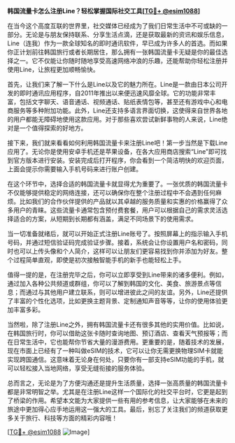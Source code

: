 **韩国流量卡怎么注册Line？轻松掌握国际社交工具[[TG💪+ @esim1088](https://t.me/s/esim1088)]**

在当今这个高度互联的世界里，社交媒体已经成为了我们日常生活中不可或缺的一部分。无论是与朋友保持联系、分享生活点滴，还是获取最新的资讯和娱乐信息，Line（连我）作为一款全球知名的即时通讯软件，早已成为许多人的首选。而如果你正计划前往韩国旅行或者长期居住，那么拥有一张韩国流量卡无疑是你的最佳选择之一。它不仅能让你随时随地享受高速网络冲浪的乐趣，还能帮助你轻松注册并使用Line，让旅程更加顺畅愉快。

首先，让我们来了解一下什么是Line以及它的魅力所在。Line是一款由日本公司开发的即时通讯应用程序，自2011年推出以来便迅速风靡全球。它的功能非常丰富，包括文字聊天、语音通话、视频通话、贴纸表情包等，甚至还有游戏中心和电商服务等多种附加功能。此外，Line还支持多语言界面切换，这使得来自世界各地的用户都能无障碍地使用这款应用。对于那些喜欢尝试新鲜事物的人来说，Line绝对是一个值得探索的好地方。

接下来，我们就来看看如何利用韩国流量卡来注册Line吧！第一步当然是下载Line应用了。无论你是使用安卓手机还是苹果设备，在各大应用商店搜索“Line”即可找到官方版本进行安装。安装完成后打开程序，你会看到一个简洁明快的欢迎页面，上面会提示你需要输入手机号码来进行账户创建。

在这个环节中，选择合适的韩国流量卡就显得尤为重要了。一张优质的韩国流量卡不仅能够提供稳定的网络连接，还可以确保你在整个注册过程中不会遇到任何麻烦。比如我们的合作伙伴提供的产品就以其卓越的服务质量和实惠的价格赢得了众多用户的青睐。这些流量卡通常包含预付费套餐，用户可以根据自己的需求灵活选择适合的方案，从短期到长期都有涵盖，满足不同场景下的使用需求。

当一切准备就绪后，就可以开始正式注册Line账号了。按照屏幕上的指示输入手机号码，并通过短信验证码完成验证步骤。接着，系统会让你设置用户名和密码，同时也可以上传头像和个人简介，这样可以让朋友们更容易找到你并添加为好友。整个过程简单直观，即使是初次接触智能手机的新手也能轻松上手。

值得一提的是，在注册完毕之后，你可以立即享受到Line带来的诸多便利。例如，通过加入各种公共频道或群组，你可以了解到韩国的文化、美食、旅游景点等信息；而通过与其他用户建立联系，则可以增进彼此之间的友谊。另外，Line还提供了丰富的个性化选项，比如更换主题背景、定制通知声音等等，让你的使用体验更加丰富多彩。

当然啦，除了注册Line之外，拥有韩国流量卡还有很多其他的实用价值。比如说，在韩国旅行时，你可以借助这张卡随时查询地图、预订酒店、查看天气预报等；而在日常生活中，它也能帮你节省大量的漫游费用。更重要的是，随着技术的发展，现在市面上已经有了一种叫做eSIM的技术，它可以让你无需更换物理SIM卡就能实现跨国通信。这意味着无论身在何处，只要你有一部支持eSIM功能的手机，就可以轻松接入当地网络，享受无缝衔接的服务体验。

总而言之，无论是为了方便沟通还是提升生活质量，选择一张高质量的韩国流量卡都是非常明智之举。尤其是在注册Line这样一个国际化的社交平台时，它更是起到了桥梁的作用。希望本文能为大家提供一些有用的参考信息，让大家能够在未来的旅途中更加得心应手地运用这一强大的工具。最后，别忘了关注我们的频道获取更多关于旅行、科技等方面的精彩内容哦！

[[TG💪+ @esim1088](https://t.me/s/esim1088) ![Image](https://i.postimg.cc/4NQfJmqS/Snipaste-2025-05-13-00-14-12.png)]